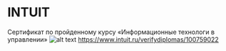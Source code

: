 # INTUIT
Сертификат по пройденному курсу «Информационные технологи в управлении»
![alt text]()
https://www.intuit.ru/verifydiplomas/100759022
